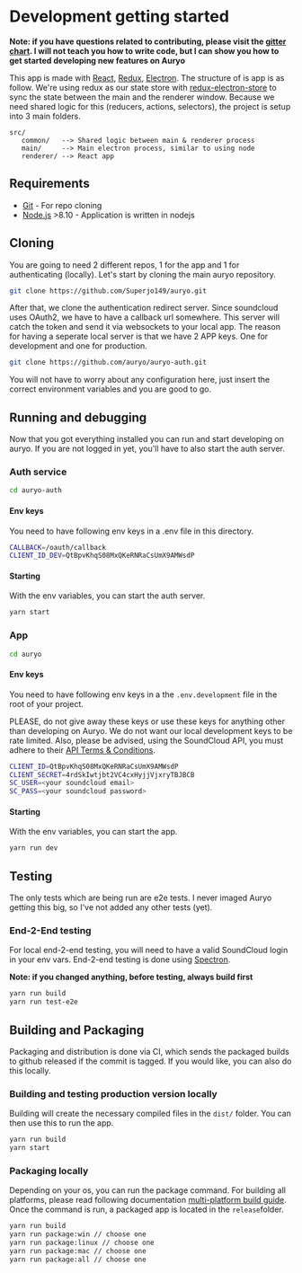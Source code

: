 # Development getting started

**Note: if you have questions related to contributing, please visit the [gitter chart](https://gitter.im/auryoapp-/Lobby). I will not teach you how to write code, but I can show you how to get started developing new features on Auryo**

This app is made with [React](https://reactjs.org/), [Redux](https://redux.js.org), [Electron](electronjs.org). The structure of is app is as follow. We're using redux as our state store with [redux-electron-store](https://github.com/samiskin/redux-electron-store) to sync the state between the main and the renderer window. Because we need shared logic for this (reducers, actions, selectors), the project is setup into 3 main folders.

```
src/
   common/   --> Shared logic between main & renderer process 
   main/     --> Main electron process, similar to using node
   renderer/ --> React app
```

## Requirements

* [Git](http://git-scm.com/) - For repo cloning
* [Node.js](http://nodejs.org/) >8.10 - Application is written in nodejs

## Cloning
You are going to need 2 different repos, 1 for the app and 1 for authenticating (locally). Let's start by cloning the main auryo repository.

```sh
git clone https://github.com/Superjo149/auryo.git
```

After that, we clone the authentication redirect server. Since soundcloud uses OAuth2, we have to have a callback url somewhere. This server will catch the token and send it via websockets to your local app. The reason for having a seperate local server is that we have 2 APP keys. One for development and one for production. 

```sh
git clone https://github.com/auryo/auryo-auth.git
```
You will not have to worry about any configuration here, just insert the correct environment variables and you are good to go.

## Running and debugging

Now that you got everything installed you can run and start developing on auryo. If you are not logged in yet, you'll have to also start the auth server.

### Auth service
```sh
cd auryo-auth
```
#### Env keys
You need to have following env keys in a .env file in this directory.

```sh
CALLBACK=/oauth/callback
CLIENT_ID_DEV=QtBpvKhqS08MxQKeRNRaCsUmX9AMWsdP

```
#### Starting
With the env variables, you can start the auth server.

```sh
yarn start
```

### App
```sh
cd auryo
```
#### Env keys
You need to have following env keys in a the `.env.development` file in the root of your project.

PLEASE, do not give away these keys or use these keys for anything other than developing on Auryo. We do not want our local development keys to be rate limited. Also, please be advised, using the SoundCloud API, you must adhere to their [API Terms & Conditions](https://developers.soundcloud.com/docs/api/terms-of-use).

```sh
CLIENT_ID=QtBpvKhqS08MxQKeRNRaCsUmX9AMWsdP
CLIENT_SECRET=4rdSkIwtjbt2VC4cxHyjjVjxryTBJBCB
SC_USER=<your soundcloud email>
SC_PASS=<your soundcloud password>

```
#### Starting
With the env variables, you can start the app.

```sh
yarn run dev
```

## Testing
The only tests which are being run are e2e tests. I never imaged Auryo getting this big, so I've not added any other tests (yet).
### End-2-End testing
For local end-2-end testing, you will need to have a valid SoundCloud login in your env vars. End-2-end testing is done using [Spectron](https://github.com/electron/spectron).

**Note: if you changed anything, before testing, always build first**

```sh
yarn run build
yarn run test-e2e
```

## Building and Packaging
Packaging and distribution is done via CI, which sends the packaged builds to github released if the commit is tagged. If you would like, you can also do this locally.

### Building and testing production version locally
Building will create the necessary compiled files in the `dist/` folder. You can then use this to run the app.

```sh
yarn run build
yarn start
```

### Packaging locally
Depending on your os, you can run the package command. For building all platforms, please read following documentation [multi-platform build guide](https://www.electron.build/multi-platform-build). Once the command is run, a packaged app is located in the `release`folder.

```sh
yarn run build
yarn run package:win // choose one
yarn run package:linux // choose one
yarn run package:mac // choose one
yarn run package:all // choose one
```
